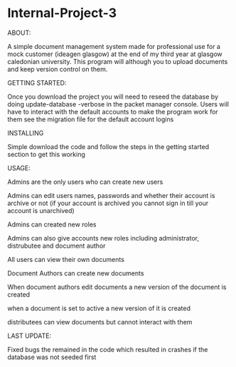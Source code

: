 # Internal-Project-3

ABOUT:

A simple document management system made for professional use for a mock customer (ideagen glasgow) at the end of my third year at glasgow caledonian university. This program will although you to upload documents and keep version control on them.

GETTING STARTED:

Once you download the project you will need to reseed the database by doing update-database -verbose in the packet manager console. Users will have to interact with the default accounts to make the program work for them see the migration file for the default account logins

INSTALLING

Simple download the code and follow the steps in the getting started section to get this working

USAGE:

Admins are the only users who can create new users

Admins can edit users names, passwords and whether their account is archive or not (if your account is archived you cannot sign in till your account is unarchived)

Admins can created new roles

Admins can also give accounts new roles including administrator, distrubutee and document author

All users can view their own documents

Document Authors can create new documents

When document authors edit documents a new version of the document is created

when a document is set to active a new version of it is created

distributees can view documents but cannot interact with them

LAST UPDATE:

Fixed bugs the remained in the code which resulted in crashes if the database was not seeded first
